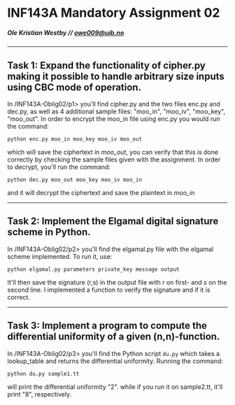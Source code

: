 # INF143A Mandatory Assignment 02
##### Ole Kristian Westby // owe009@uib.no

---

## Task 1: Expand the functionality of cipher.py making it possible to handle arbitrary size inputs using CBC mode of operation.

In /INF143A-Oblig02/p1> you'll find cipher.py and the two files enc.py and dec.py, as well as 4 additional sample files: "moo_in", "moo_iv", "moo_key", "moo_out". In order to encrypt the moo_in file using enc.py you would run the command: 

`python enc.py moo_in moo_key moo_iv moo_out`

which will save the ciphertext in *moo_out*, you can verify that this is done correctly by checking the sample files given with the assignment. In order to decrypt, you'll run the command:

`python dec.py moo_out moo_key moo_iv moo_in`

and it will decrypt the ciphertext and save the plaintext in *moo_in*

---

## Task 2: Implement the Elgamal digital signature scheme in Python.

In /INF143A-Oblig02/p2> you'll find the elgamal.py file with the elgamal scheme implemented. To run it, use:

`python elgamal.py parameters private_key message output`

It'll then save the signature (r,s) in the output file with r on first- and s on the second line. I implemented a function to verify the signature and if it is correct.

---

## Task 3: Implement a program to compute the differential uniformity of a given (n,n)-function.

In /INF143A-Oblig02/p3> you'll find the Python script `du.py` which takes a lookup_table and returns the differential uniformity. Running the command: 

`python du.py sample1.tt` 

will print the differential uniformity "2". while if you run it on sample2.tt, it'll print "8", respectively.

